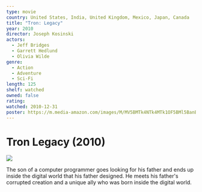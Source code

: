 ```yaml
---
type: movie
country: United States, India, United Kingdom, Mexico, Japan, Canada
title: "Tron: Legacy"
year: 2010
director: Joseph Kosinski
actors:
  - Jeff Bridges
  - Garrett Hedlund
  - Olivia Wilde
genre:
  - Action
  - Adventure
  - Sci-Fi
length: 125
shelf: watched
owned: false
rating:
watched: 2010-12-31
poster: https://m.media-amazon.com/images/M/MV5BMTk4NTk4MTk1OF5BMl5BanBnXkFtZTcwNTE2MDIwNA@@._V1_SX300.jpg
---
```


# Tron Legacy (2010)

![](https://m.media-amazon.com/images/M/MV5BMTk4NTk4MTk1OF5BMl5BanBnXkFtZTcwNTE2MDIwNA@@._V1_SX300.jpg)

The son of a computer programmer goes looking for his father and ends up inside the digital world that his father designed. He meets his father's corrupted creation and a unique ally who was born inside the digital world.